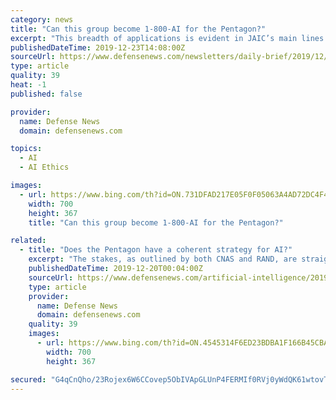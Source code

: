 ```yaml
---
category: news
title: "Can this group become 1-800-AI for the Pentagon?"
excerpt: "This breadth of applications is evident in JAIC’s main lines of effort, mandated by the DoD AI strategy. With a scope of projects ranging from software acquisition to workforce development to ethics, the organization has a heavy workload. What will shape AI the most is how the agency chooses to tackle specific problems within that scope."
publishedDateTime: 2019-12-23T14:08:00Z
sourceUrl: https://www.defensenews.com/newsletters/daily-brief/2019/12/23/can-this-group-become-1-800-ai-for-the-pentagon/
type: article
quality: 39
heat: -1
published: false

provider:
  name: Defense News
  domain: defensenews.com

topics:
  - AI
  - AI Ethics

images:
  - url: https://www.bing.com/th?id=ON.731DFAD217E05F0F05063A4AD72DC4F4
    width: 700
    height: 367
    title: "Can this group become 1-800-AI for the Pentagon?"

related:
  - title: "Does the Pentagon have a coherent strategy for AI?"
    excerpt: "The stakes, as outlined by both CNAS and RAND, are straightforward: if the United States fails to take a lead in AI, and through that lead establish norms and ethics that maintain a global order of security hinged around the durability of American military supremacy, then rivals will instead reap the benefits. Kelsey Atherton blogs about ..."
    publishedDateTime: 2019-12-20T00:04:00Z
    sourceUrl: https://www.defensenews.com/artificial-intelligence/2019/12/19/report-the-pentagon-lacks-a-coherent-vision-for-ai/
    type: article
    provider:
      name: Defense News
      domain: defensenews.com
    quality: 39
    images:
      - url: https://www.bing.com/th?id=ON.4545314F6ED23BDBA1F166B45CBA7882
        width: 700
        height: 367

secured: "G4qCnQho/23Rojex6W6CCovep5ObIVApGLUnP4FERMIf0RVj0yWdQK61wtovTgeMevaqS1bRPn562fU8MEZuyM0lXduQTCeuGuu2Qn9pq3jseqCbavunrFK66w8rDd6a0R7UJjXWcwrRNYB+ZyV/t52Sy/ctp5tbWk0R7cDhoSPwGP6L9b7ubvBWgFDX7K88V4QUnK1oGQJdl6wui3e31drzEzyC/gx3i8EmFCZg9wgb5Z4WopkIx0OdugoizL6CDmygoENH2YaRw5d/pj3bcA==;mwWHTPOG3rsCV24nGI+mqQ=="
---
```


